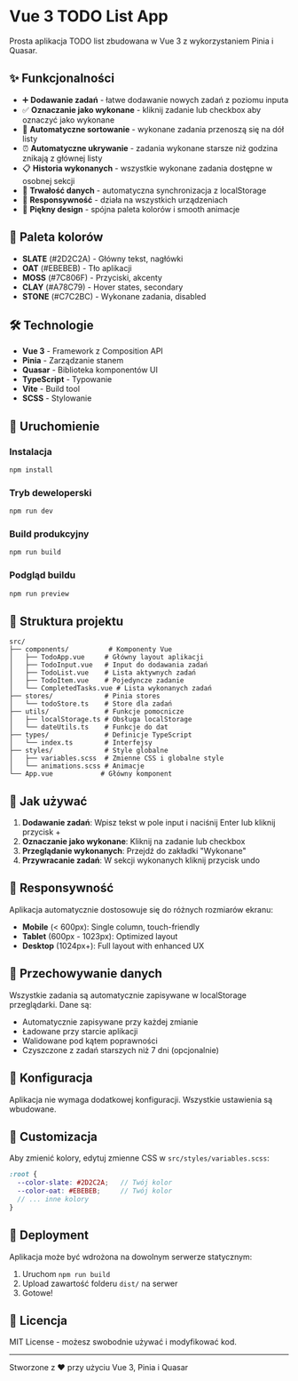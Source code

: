# Vue 3 TODO List App

Prosta aplikacja TODO list zbudowana w Vue 3 z wykorzystaniem Pinia i Quasar.

## ✨ Funkcjonalności

- ➕ **Dodawanie zadań** - łatwe dodawanie nowych zadań z poziomu inputa
- ✅ **Oznaczanie jako wykonane** - kliknij zadanie lub checkbox aby oznaczyć jako wykonane
- 🔄 **Automatyczne sortowanie** - wykonane zadania przenoszą się na dół listy
- ⏰ **Automatyczne ukrywanie** - zadania wykonane starsze niż godzina znikają z głównej listy
- 📋 **Historia wykonanych** - wszystkie wykonane zadania dostępne w osobnej sekcji
- 💾 **Trwałość danych** - automatyczna synchronizacja z localStorage
- 📱 **Responsywność** - działa na wszystkich urządzeniach
- 🎨 **Piękny design** - spójna paleta kolorów i smooth animacje

## 🎨 Paleta kolorów

- **SLATE** (#2D2C2A) - Główny tekst, nagłówki
- **OAT** (#EBEBEB) - Tło aplikacji
- **MOSS** (#7C806F) - Przyciski, akcenty
- **CLAY** (#A78C79) - Hover states, secondary
- **STONE** (#C7C2BC) - Wykonane zadania, disabled

## 🛠️ Technologie

- **Vue 3** - Framework z Composition API
- **Pinia** - Zarządzanie stanem
- **Quasar** - Biblioteka komponentów UI
- **TypeScript** - Typowanie
- **Vite** - Build tool
- **SCSS** - Stylowanie

## 🚀 Uruchomienie

### Instalacja

```bash
npm install
```

### Tryb deweloperski

```bash
npm run dev
```

### Build produkcyjny

```bash
npm run build
```

### Podgląd buildu

```bash
npm run preview
```

## 📁 Struktura projektu

```
src/
├── components/          # Komponenty Vue
│   ├── TodoApp.vue     # Główny layout aplikacji
│   ├── TodoInput.vue   # Input do dodawania zadań
│   ├── TodoList.vue    # Lista aktywnych zadań
│   ├── TodoItem.vue    # Pojedyncze zadanie
│   └── CompletedTasks.vue # Lista wykonanych zadań
├── stores/             # Pinia stores
│   └── todoStore.ts    # Store dla zadań
├── utils/              # Funkcje pomocnicze
│   ├── localStorage.ts # Obsługa localStorage
│   └── dateUtils.ts    # Funkcje do dat
├── types/              # Definicje TypeScript
│   └── index.ts        # Interfejsy
├── styles/             # Style globalne
│   ├── variables.scss  # Zmienne CSS i globalne style
│   └── animations.scss # Animacje
└── App.vue            # Główny komponent
```

## 🎯 Jak używać

1. **Dodawanie zadań**: Wpisz tekst w pole input i naciśnij Enter lub kliknij przycisk +
2. **Oznaczanie jako wykonane**: Kliknij na zadanie lub checkbox
3. **Przeglądanie wykonanych**: Przejdź do zakładki "Wykonane"
4. **Przywracanie zadań**: W sekcji wykonanych kliknij przycisk undo

## 📱 Responsywność

Aplikacja automatycznie dostosowuje się do różnych rozmiarów ekranu:

- **Mobile** (< 600px): Single column, touch-friendly
- **Tablet** (600px - 1023px): Optimized layout
- **Desktop** (1024px+): Full layout with enhanced UX

## 💾 Przechowywanie danych

Wszystkie zadania są automatycznie zapisywane w localStorage przeglądarki. Dane są:

- Automatycznie zapisywane przy każdej zmianie
- Ładowane przy starcie aplikacji
- Walidowane pod kątem poprawności
- Czyszczone z zadań starszych niż 7 dni (opcjonalnie)

## 🔧 Konfiguracja

Aplikacja nie wymaga dodatkowej konfiguracji. Wszystkie ustawienia są wbudowane.

## 🎨 Customizacja

Aby zmienić kolory, edytuj zmienne CSS w `src/styles/variables.scss`:

```scss
:root {
  --color-slate: #2D2C2A;   // Twój kolor
  --color-oat: #EBEBEB;     // Twój kolor
  // ... inne kolory
}
```

## 🚀 Deployment

Aplikacja może być wdrożona na dowolnym serwerze statycznym:

1. Uruchom `npm run build`
2. Upload zawartość folderu `dist/` na serwer
3. Gotowe!

## 📄 Licencja

MIT License - możesz swobodnie używać i modyfikować kod.

---

Stworzone z ❤️ przy użyciu Vue 3, Pinia i Quasar